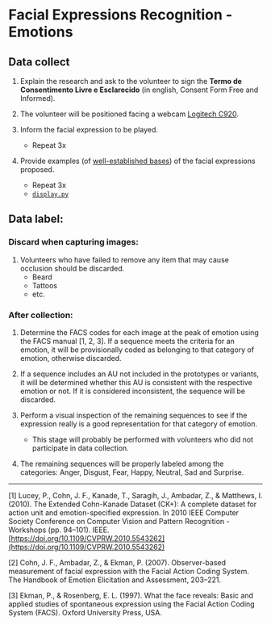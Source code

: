 # Facial Expressions Recognition - Emotions

## Data collect

1. Explain the research and ask to the volunteer to sign the **Termo de Consentimento Livre e Esclarecido** (in english, Consent Form Free and Informed).

2. The volunteer will be positioned facing a webcam [Logitech C920](https://www.logitech.com/pt-br/product/hd-pro-webcam-c920).

3. Inform the facial expression to be played.
    * Repeat 3x

4. Provide examples (of [well-established bases](options.json)) of the facial expressions proposed.
    * Repeat 3x
    * [```display.py```](display.py)

## Data label:

### Discard when capturing images:

1. Volunteers who have failed to remove any item that may cause occlusion should be discarded.
    * Beard
    * Tattoos
    * etc.

### After collection:

1. Determine the FACS codes for each image at the peak of emotion using the FACS manual [1, 2, 3]. If a sequence meets the criteria for an emotion, it will be provisionally coded as belonging to that category of emotion, otherwise discarded.

2. If a sequence includes an AU not included in the prototypes or variants, it will be determined whether this AU is consistent with the respective emotion or not. If it is considered inconsistent, the sequence will be discarded.

3. Perform a visual inspection of the remaining sequences to see if the expression really is a good representation for that category of emotion.
    * This stage will probably be performed with volunteers who did not participate in data collection.
    
4. The remaining sequences will be properly labeled among the categories: Anger, Disgust, Fear, Happy, Neutral, Sad and Surprise.

---
[1] Lucey, P., Cohn, J. F., Kanade, T., Saragih, J., Ambadar, Z., & Matthews, I. (2010). The Extended Cohn-Kanade Dataset (CK+): A complete dataset for action unit and emotion-specified expression. In 2010 IEEE Computer Society Conference on Computer Vision and Pattern Recognition - Workshops (pp. 94–101). IEEE. [https://doi.org/10.1109/CVPRW.2010.5543262](https://doi.org/10.1109/CVPRW.2010.5543262)

[2] Cohn, J. F., Ambadar, Z., & Ekman, P. (2007). Observer-based measurement of facial expression with the Facial Action Coding System. The Handbook of Emotion Elicitation and Assessment, 203–221.

[3] Ekman, P., & Rosenberg, E. L. (1997). What the face reveals: Basic and applied studies of spontaneous expression using the Facial Action Coding System (FACS). Oxford University Press, USA.
